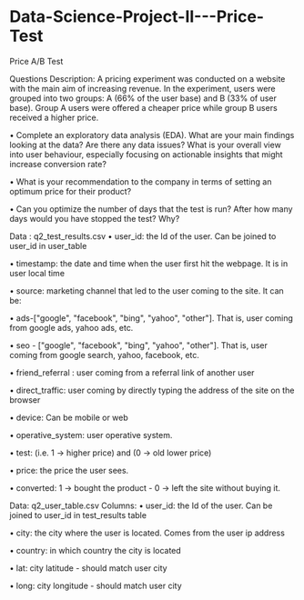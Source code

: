 # Data-Science-Project-II---Price-Test
Price A/B Test


Questions Description:
A pricing experiment was conducted on a website with the main aim of increasing revenue. In the experiment, users were grouped into two groups: A (66% of the user base) and B (33% of user base). Group A users were offered a cheaper price while group B users received a higher price.


•	Complete an exploratory data analysis (EDA). What are your main findings looking at the data? Are there any data issues? What is your overall view into user behaviour, especially focusing on actionable insights that might increase conversion rate?

•	What is your recommendation to the company in terms of setting an optimum price for their product?

•	Can you optimize the number of days that the test is run? After how many days would you have stopped the test? Why?

Data : q2_test_results.csv
•	user_id: the Id of the user. Can be joined to user_id in user_table

•	timestamp: the date and time when the user first hit the webpage. It is in user local time 

•	source: marketing channel that led to the user coming to the site. It can be: 

•	ads-["google", "facebook", "bing", "yahoo", "other"]. That is, user coming from google ads, yahoo ads, etc. 

•	seo - ["google", "facebook", "bing", "yahoo", "other"]. That is, user coming from google search, yahoo, facebook, etc. 

•	friend_referral : user coming from a referral link of another user 

•	direct_traffic: user coming by directly typing the address of the site on the browser 

•	device: Can be mobile or web 

•	operative_system: user operative system.

•	test: (i.e. 1 -> higher price) and  (0 -> old lower price) 

•	price: the price the user sees. 

•	converted: 1 -> bought the product - 0 -> left the site without buying it. 

Data: q2_user_table.csv
Columns: 
•	user_id: the Id of the user. Can be joined to user_id in test_results table

•	city: the city where the user is located. Comes from the user ip address 

•	country: in which country the city is located 

•	lat: city latitude - should match user city 

•	long: city longitude - should match user city


